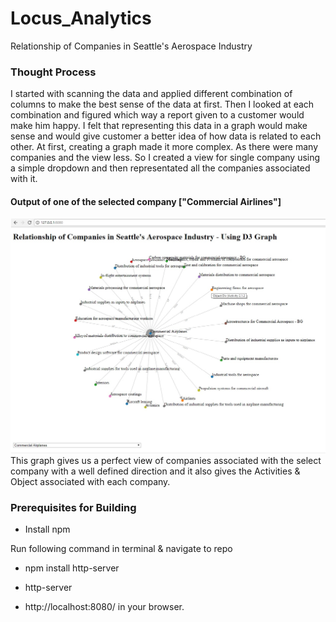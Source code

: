 # Locus_Analytics
Relationship of Companies in Seattle's Aerospace Industry
### Thought Process
I started with scanning the data and applied different combination of columns to make the best sense of the data at first. Then I looked at each combination and figured which way a report given to a customer would make him happy. 
I felt that representing this data in a graph would make sense and would give customer a better idea of how data is related to each other. At first, creating a graph made it more complex. As there were many companies and the view less. So I created a view for single company using a simple dropdown and then representated all the companies associated with it.  
#### Output of one of the selected company ["Commercial Airlines"]
![Alt text](/output.JPG?raw=true "Output")
This graph gives us a perfect view of companies associated with the select company with a well defined direction and it also gives the Activities & Object associated with each company. 

### Prerequisites for Building
- Install npm

Run following command in terminal & navigate to repo
- npm install http-server
- http-server

- http://localhost:8080/ in your browser.

